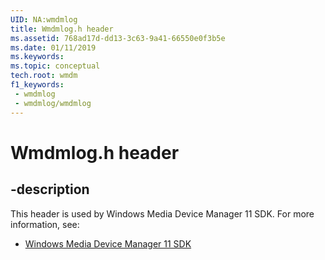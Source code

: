 ```yaml
---
UID: NA:wmdmlog
title: Wmdmlog.h header
ms.assetid: 768ad17d-dd13-3c63-9a41-66550e0f3b5e
ms.date: 01/11/2019
ms.keywords: 
ms.topic: conceptual
tech.root: wmdm
f1_keywords:
 - wmdmlog
 - wmdmlog/wmdmlog
---
```


# Wmdmlog.h header


## -description

This header is used by Windows Media Device Manager 11 SDK. For more information, see:

- [Windows Media Device Manager 11 SDK](../_wmdm/index.md)

